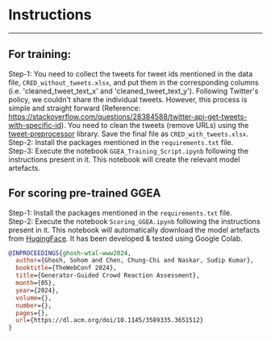 # Instructions
-----

## For training:
Step-1: You need to collect the tweets for tweet ids mentioned in the data file, `CRED_without_tweets.xlsx`, and put them in the corresponding columns (i.e.  'cleaned_tweet_text_x' and 'cleaned_tweet_text_y'). Following Twitter's policy, we couldn't share the individual tweets. However, this process is simple and straight forward (Reference: https://stackoverflow.com/questions/28384588/twitter-api-get-tweets-with-specific-id). You need to clean the tweets (remove URLs) using the [tweet-preprocessor](https://pypi.org/project/tweet-preprocessor/) library. Save the final file as `CRED_with_tweets.xlsx`.<br>
Step-2: Install the packages mentioned in the `requirements.txt` file.<br>
Step-3: Execute the notebook `GGEA_Training_Script.ipynb` following the instructions present in it. This notebook will create the relevant model artefacts.<br>

## For scoring pre-trained GGEA
Step-1: Install the packages mentioned in the `requirements.txt` file.<br>
Step-2: Execute the notebook `Scoring_GGEA.ipynb` following the instructions present in it. This notebook will automatically download the model artefacts from [HugingFace](https://huggingface.co/sohomghosh/ggea-generator-guided-crowd-reaction-assessment). It has been developed & tested using Google Colab.<br>

```bibtex 
@INPROCEEDINGS{ghosh-wtal-www2024,
  author={Ghosh, Sohom and Chen, Chung-Chi and Naskar, Sudip Kumar},
  booktitle={TheWebConf 2024}, 
  title={Generator-Guided Crowd Reaction Assessment}, 
  month={05},
  year={2024},
  volume={},
  number={},
  pages={},
  url={https://dl.acm.org/doi/10.1145/3589335.3651512}
}
```
